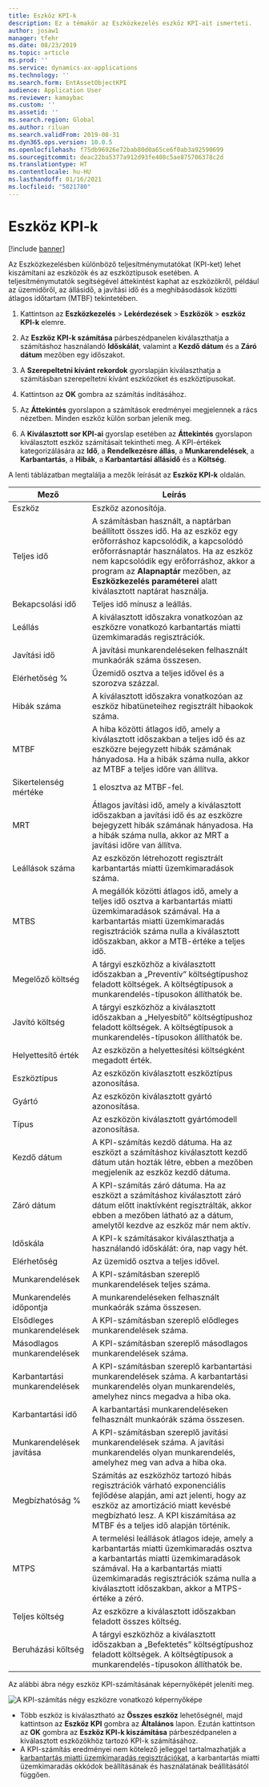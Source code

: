 ```yaml
---
title: Eszköz KPI-k
description: Ez a témakör az Eszközkezelés eszköz KPI-ait ismerteti.
author: josaw1
manager: tfehr
ms.date: 08/23/2019
ms.topic: article
ms.prod: ''
ms.service: dynamics-ax-applications
ms.technology: ''
ms.search.form: EntAssetObjectKPI
audience: Application User
ms.reviewer: kamaybac
ms.custom: ''
ms.assetid: ''
ms.search.region: Global
ms.author: riluan
ms.search.validFrom: 2019-08-31
ms.dyn365.ops.version: 10.0.5
ms.openlocfilehash: f75db96926e72bab80d0a65ce6f0ab3a92590699
ms.sourcegitcommit: deac22ba5377a912d93fe408c5ae875706378c2d
ms.translationtype: HT
ms.contentlocale: hu-HU
ms.lasthandoff: 01/16/2021
ms.locfileid: "5021780"
---
```

# <a name="asset-kpis"></a>Eszköz KPI-k

[!include [banner](../../includes/banner.md)]

 

Az Eszközkezelésben különböző teljesítménymutatókat (KPI-ket) lehet kiszámítani az eszközök és az eszköztípusok esetében. A teljesítménymutatók segítségével áttekintést kaphat az eszközökről, például az üzemidőről, az állásidő, a javítási idő és a meghibásodások közötti átlagos időtartam (MTBF) tekintetében.

1. Kattintson az **Eszközkezelés** > **Lekérdezések** > **Eszközök** > **eszköz KPI-k** elemre.

2. Az **Eszköz KPI-k számítása** párbeszédpanelen kiválaszthatja a számításhoz használandó **Időskálát**, valamint a **Kezdő dátum** és a **Záró dátum** mezőben egy időszakot. 

3. A **Szerepeltetni kívánt rekordok** gyorslapján kiválaszthatja a számításban szerepeltetni kívánt eszközöket és eszköztípusokat.

4. Kattintson az **OK** gombra az számítás indításához.

5. Az **Áttekintés** gyorslapon a számítások eredményei megjelennek a rács nézetben. Minden eszköz külön sorban jelenik meg.

6. A **Kiválasztott sor KPI-ai** gyorslap esetében az **Áttekintés** gyorslapon kiválasztott eszköz számításait tekintheti meg. A KPI-értékek kategorizálására az **Idő**, a **Rendelkezésre állás**, a **Munkarendelések**, a **Karbantartás**, a **Hibák**, a **Karbantartási állásidő** és a **Költség**.

A lenti táblázatban megtalálja a mezők leírását az **Eszköz KPI-k** oldalán.

| Mező                   | Leírás                                                                                                                                                                                                                                                                                           |
|-------------------------|-------------------------------------------------------------------------------------------------------------------------------------------------------------------------------------------------------------------------------------------------------------------------------------------------------|
| Eszköz                   | Eszköz azonosítója.                                                                                                                                                                                                                                                                                             |
| Teljes idő              | A számításban használt, a naptárban beállított összes idő. Ha az eszköz egy erőforráshoz kapcsolódik, a kapcsolódó erőforrásnaptár használatos. Ha az eszköz nem kapcsolódik egy erőforráshoz, akkor a program az **Alapnaptár** mezőben, az **Eszközkezelés paraméterei** alatt kiválasztott naptárat használja. |
| Bekapcsolási idő                  | Teljes idő mínusz a leállás.                                                                                                                                                                                                                                                                            |
| Leállás                | A kiválasztott időszakra vonatkozóan az eszközre vonatkozó karbantartás miatti üzemkimaradás regisztrációk.                                                                                                                                                                                                                              |
| Javítási idő             | A javítási munkarendeléseken felhasznált munkaórák száma összesen.                                                                                                                                                                                                                                            |
| Elérhetőség %          | Üzemidő osztva a teljes idővel és a szorozva százzal.                                                                                                                                                                                                                                                   |
| Hibák száma        | A kiválasztott időszakra vonatkozóan az eszköz hibatüneteihez regisztrált hibaokok száma.                                                                                                                                                                                                             |
| MTBF                    | A hiba közötti átlagos idő, amely a kiválasztott időszakban a teljes idő és az eszközre bejegyzett hibák számának hányadosa. Ha a hibák száma nulla, akkor az MTBF a teljes időre van állítva.                                                                                                                   |
| Sikertelenség mértéke               | 1 elosztva az MTBF-fel.                                                                                                                                                                                                                                                                                    |
| MRT                     | Átlagos javítási idő, amely a kiválasztott időszakban a javítási idő és az eszközre bejegyzett hibák számának hányadosa. Ha a hibák száma nulla, akkor az MRT a javítási időre van állítva.                                                                                                                           |
| Leállások száma         | Az eszközön létrehozott regisztrált karbantartás miatti üzemkimaradások száma.                                                                                                                                                                                                                                     |
| MTBS                    | A megállók közötti átlagos idő, amely a teljes idő osztva a karbantartás miatti üzemkimaradások számával. Ha a karbantartás miatti üzemkimaradás regisztrációk száma nulla a kiválasztott időszakban, akkor a MTB-értéke a teljes idő.                                                                                      |
| Megelőző költség         | A tárgyi eszközhöz a kiválasztott időszakban a „Preventív” költségtípushoz feladott költségek. A költségtípusok a munkarendelés-típusokon állíthatók be.                                                                                                                                                                       |
| Javító költség         | A tárgyi eszközhöz a kiválasztott időszakban a „Helyesbítő” költségtípushoz feladott költségek. A költségtípusok a munkarendelés-típusokon állíthatók be.                                                                                                                                                                       |
| Helyettesítő érték       | Az eszközön a helyettesítési költségként megadott érték.                                                                                                                                                                                                                                                  |
| Eszköztípus             | Az eszközön kiválasztott eszköztípus azonosítása.                                                                                                                                                                                                                                             |
| Gyártó           | Az eszközön kiválasztott gyártó azonosítása.                                                                                                                                                                                                                                                 |
| Típus                   | Az eszközön kiválasztott gyártómodell azonosítása.                                                                                                                                                                                                                                           |
| Kezdő dátum               | A KPI-számítás kezdő dátuma. Ha az eszközt a számításhoz kiválasztott kezdő dátum után hozták létre, ebben a mezőben megjelenik az eszköz kezdő dátuma.                                                                                                                                  |
| Záró dátum                 | A KPI-számítás záró dátuma. Ha az eszközt a számításhoz kiválasztott záró dátum előtt inaktívként regisztrálták, akkor ebben a mezőben látható az a dátum, amelytől kezdve az eszköz már nem aktív.                                                                                               |
| Időskála              | A KPI-k számításakor kiválaszthatja a használandó időskálát: óra, nap vagy hét.                                                                                                                                                                                                            |
| Elérhetőség            | Az üzemidő osztva a teljes idővel.                                                                                                                                                                                                                                                                         |
| Munkarendelések             | A KPI-számításban szereplő munkarendelések teljes száma.                                                                                                                                                                                                                                          |
| Munkarendelés időpontja         | A munkarendeléseken felhasznált munkaórák száma összesen.                                                                                                                                                                                                                                               |
| Elsődleges munkarendelések     | A KPI-számításban szereplő elődleges munkarendelések száma.                                                                                                                                                                                                                                        |
| Másodlagos munkarendelések   | A KPI-számításban szereplő másodlagos munkarendelések száma.                                                                                                                                                                                                                                      |
| Karbantartási munkarendelések | A KPI-számításban szereplő karbantartási munkarendelések száma. A karbantartási munkarendelés olyan munkarendelés, amelyhez nincs megadva a hiba oka.                                                                                                                                                             |
| Karbantartási idő        | A karbantartási munkarendeléseken felhasznált munkaórák száma összesen.                                                                                                                                                                                                                                       |
| Munkarendelések javítása      | A KPI-számításban szereplő javítási munkarendelések száma. A javítási munkarendelés olyan munkarendelés, amelyhez meg van adva a hiba oka.                                                                                                                                                                        |
| Megbízhatóság %           | Számítás az eszközhöz tartozó hibás regisztrációk várható exponenciális fejlődése alapján, ami azt jelenti, hogy az eszköz az amortizáció miatt kevésbé megbízható lesz. A KPI kiszámítása az MTBF és a teljes idő alapján történik.                                                            |
| MTPS                    | A termelési leállások átlagos ideje, amely a karbantartás miatti üzemkimaradás osztva a karbantartás miatti üzemkimaradások számával. Ha a karbantartás miatti üzemkimaradás regisztrációk száma nulla a kiválasztott időszakban, akkor a MTPS-értéke a zéró.                                                                               |
| Teljes költség              | Az eszközre a kiválasztott időszakban feladott összes költség.                                                                                                                                                                                                                                              |
| Beruházási költség         | A tárgyi eszközhöz a kiválasztott időszakban a „Befektetés” költségtípushoz feladott költségek. A költségtípusok a munkarendelés-típusokon állíthatók be.                                                                                                                                                                       |

Az alábbi ábra négy eszköz KPI-számításának képernyőképét jeleníti meg.

![A KPI-számítás négy eszközre vonatkozó képernyőképe](media/11-controlling-and-reporting.png)

- Több eszköz is kiválasztható az **Összes eszköz** lehetőségnél, majd kattintson az **Eszköz KPI** gombra az **Általános** lapon. Ezután kattintson az **OK** gombra az **Eszköz KPI-k kiszámítása** párbeszédpanelen a kiválasztott eszközökhöz tartozó KPI-k számításához.  
- A KPI-számítás eredményei nem kötelező jelleggel tartalmazhatják a [karbantartás miatti üzemkimaradás regisztrációkat](../work-orders/maintenance-downtime.md), a karbantartás miatti üzemkimaradás okkódok beállításának és használatának beállításától függően. 

